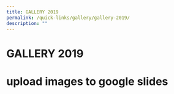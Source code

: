 ```yaml
---
title: GALLERY 2019
permalink: /quick-links/gallery/gallery-2019/
description: ""
---
```


# GALLERY 2019

# upload images to google slides